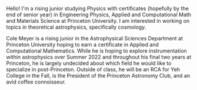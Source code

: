 Hello! I'm a rising junior studying Physics with certificates (hopefully by the end of senior year) in Engineering Physics, Applied and Computational Math and Materials Science at Princeton University. I am interested in working on topics in theoretical astrophysics, specifically cosmology.

Cole Meyer is a rising junior in the Astrophysical Sciences Department at Princeton University hoping to earn a certificate in Applied and Computational Mathematics. While he is hoping to explore instrumentation within astrophysics over Summer 2022 and throughout his final two years at Princeton, he is largely undecided about which field he would like to specialize in post-Princeton. Outside of class, he will be an RCA for Yeh College in the Fall, is the President of the Princeton Astronomy Club, and an avid coffee connoisseur.
